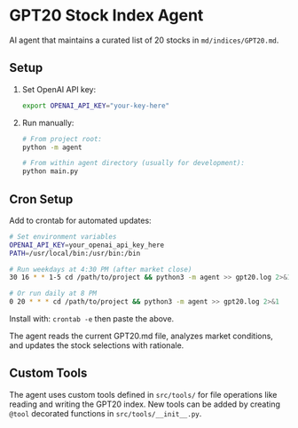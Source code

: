 # GPT20 Stock Index Agent

AI agent that maintains a curated list of 20 stocks in `md/indices/GPT20.md`.

## Setup

1. Set OpenAI API key:

   ```bash
   export OPENAI_API_KEY="your-key-here"
   ```

2. Run manually:

   ```bash
   # From project root:
   python -m agent

   # From within agent directory (usually for development):
   python main.py
   ```

## Cron Setup

Add to crontab for automated updates:

```bash
# Set environment variables
OPENAI_API_KEY=your_openai_api_key_here
PATH=/usr/local/bin:/usr/bin:/bin

# Run weekdays at 4:30 PM (after market close)
30 16 * * 1-5 cd /path/to/project && python3 -m agent >> gpt20.log 2>&1

# Or run daily at 8 PM
0 20 * * * cd /path/to/project && python3 -m agent >> gpt20.log 2>&1
```

Install with: `crontab -e` then paste the above.

The agent reads the current GPT20.md file, analyzes market conditions, and updates the stock selections with rationale.

## Custom Tools

The agent uses custom tools defined in `src/tools/` for file operations like reading and writing the GPT20 index. New tools can be added by creating `@tool` decorated functions in `src/tools/__init__.py`.
